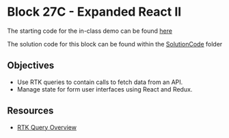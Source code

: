 # Block 27C - Expanded React II

The starting code for the in-class demo can be found [here](./demo/README.md)

The solution code for this block can be found within the [SolutionCode](../../SolutionCode/27C-Expanded_React_II/README.md) folder

## Objectives
* Use RTK queries to contain calls to fetch data from an API.
* Manage state for form user interfaces using React and Redux.

## Resources
* [RTK Query Overview](https://redux-toolkit.js.org/rtk-query/overview)